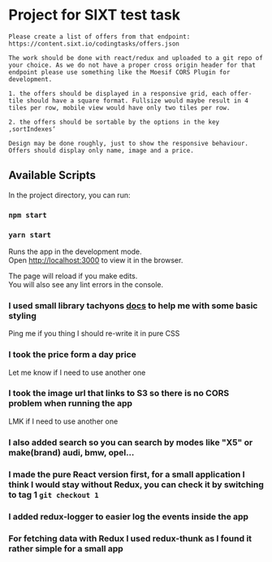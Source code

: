 # Project for SIXT test task

```
Please create a list of offers from that endpoint:
https://content.sixt.io/codingtasks/offers.json
 
The work should be done with react/redux and uploaded to a git repo of your choice. As we do not have a proper cross origin header for that endpoint please use something like the Moesif CORS Plugin for development.
 
1. the offers should be displayed in a responsive grid, each offer-tile should have a square format. Fullsize would maybe result in 4 tiles per row, mobile view would have only two tiles per row.
 
2. the offers should be sortable by the options in the key ‚sortIndexes‘
 
Design may be done roughly, just to show the responsive behaviour. Offers should display only name, image and a price.
```

## Available Scripts

In the project directory, you can run:

### `npm start`

### `yarn start`

Runs the app in the development mode.<br>
Open [http://localhost:3000](http://localhost:3000) to view it in the browser.

The page will reload if you make edits.<br>
You will also see any lint errors in the console.

### I used small library tachyons [docs](https://tachyons.io/docs/elements/forms/) to help me with some basic styling

Ping me if you thing I should re-write it in pure CSS

### I took the price form a day price

Let me know if I need to use another one

### I took the image url that links to S3 so there is no CORS problem when running the app

LMK if I need to use another one

### I also added search so you can search by modes like "X5" or make(brand) audi, bmw, opel...

### I made the pure React version first, for a small application I think I would stay without Redux, you can check it by switching to tag 1 `git checkout 1`

### I added redux-logger to easier log the events inside the app

### For fetching data with Redux I used redux-thunk as I found it rather simple for a small app

<!-- 
### `npm test`

Launches the test runner in the interactive watch mode.<br>
See the section about [running tests](https://facebook.github.io/create-react-app/docs/running-tests) for more information.

### `npm run build`

Builds the app for production to the `build` folder.<br>
It correctly bundles React in production mode and optimizes the build for the best performance.

The build is minified and the filenames include the hashes.<br>
Your app is ready to be deployed!

See the section about [deployment](https://facebook.github.io/create-react-app/docs/deployment) for more information.

### `npm run eject`

**Note: this is a one-way operation. Once you `eject`, you can’t go back!**

If you aren’t satisfied with the build tool and configuration choices, you can `eject` at any time. This command will remove the single build dependency from your project.

Instead, it will copy all the configuration files and the transitive dependencies (Webpack, Babel, ESLint, etc) right into your project so you have full control over them. All of the commands except `eject` will still work, but they will point to the copied scripts so you can tweak them. At this point you’re on your own.

You don’t have to ever use `eject`. The curated feature set is suitable for small and middle deployments, and you shouldn’t feel obligated to use this feature. However we understand that this tool wouldn’t be useful if you couldn’t customize it when you are ready for it.

## Learn More

You can learn more in the [Create React App documentation](https://facebook.github.io/create-react-app/docs/getting-started).

To learn React, check out the [React documentation](https://reactjs.org/).

### Code Splitting

This section has moved here: https://facebook.github.io/create-react-app/docs/code-splitting

### Analyzing the Bundle Size

This section has moved here: https://facebook.github.io/create-react-app/docs/analyzing-the-bundle-size

### Making a Progressive Web App

This section has moved here: https://facebook.github.io/create-react-app/docs/making-a-progressive-web-app

### Advanced Configuration

This section has moved here: https://facebook.github.io/create-react-app/docs/advanced-configuration

### Deployment

This section has moved here: https://facebook.github.io/create-react-app/docs/deployment

### `npm run build` fails to minify

This section has moved here: https://facebook.github.io/create-react-app/docs/troubleshooting#npm-run-build-fails-to-minify 
-->
